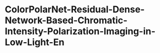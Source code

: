 # ColorPolarNet-Residual-Dense-Network-Based-Chromatic-Intensity-Polarization-Imaging-in-Low-Light-En